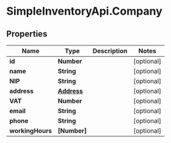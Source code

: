 # SimpleInventoryApi.Company

## Properties
Name | Type | Description | Notes
------------ | ------------- | ------------- | -------------
**id** | **Number** |  | [optional] 
**name** | **String** |  | [optional] 
**NIP** | **String** |  | [optional] 
**address** | [**Address**](Address.md) |  | [optional] 
**VAT** | **Number** |  | [optional] 
**email** | **String** |  | [optional] 
**phone** | **String** |  | [optional] 
**workingHours** | **[Number]** |  | [optional] 
